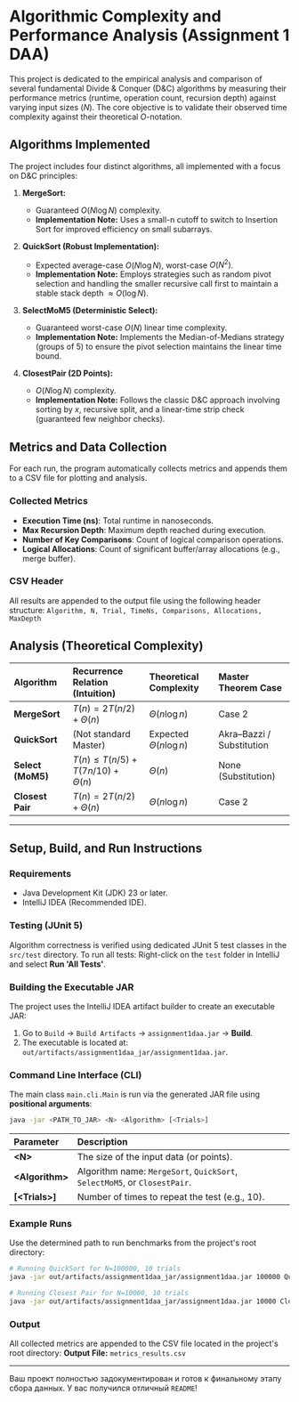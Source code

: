 
# Algorithmic Complexity and Performance Analysis (Assignment 1 DAA)

This project is dedicated to the empirical analysis and comparison of several fundamental Divide & Conquer (D&C) algorithms by measuring their performance metrics (runtime, operation count, recursion depth) against varying input sizes ($N$). The core objective is to validate their observed time complexity against their theoretical $O$-notation.

## Algorithms Implemented

The project includes four distinct algorithms, all implemented with a focus on D&C principles:

1.  **MergeSort:**
    * Guaranteed $O(N \log N)$ complexity.
    * **Implementation Note:** Uses a small-n cutoff to switch to Insertion Sort for improved efficiency on small subarrays.

2.  **QuickSort (Robust Implementation):**
    * Expected average-case $O(N \log N)$, worst-case $O(N^2)$.
    * **Implementation Note:** Employs strategies such as random pivot selection and handling the smaller recursive call first to maintain a stable stack depth $\approx O(\log N)$.

3.  **SelectMoM5 (Deterministic Select):**
    * Guaranteed worst-case $O(N)$ linear time complexity.
    * **Implementation Note:** Implements the Median-of-Medians strategy (groups of 5) to ensure the pivot selection maintains the linear time bound.

4.  **ClosestPair (2D Points):**
    * $O(N \log N)$ complexity.
    * **Implementation Note:** Follows the classic D&C approach involving sorting by $x$, recursive split, and a linear-time strip check (guaranteed few neighbor checks).

## Metrics and Data Collection

For each run, the program automatically collects metrics and appends them to a CSV file for plotting and analysis.

### Collected Metrics
* **Execution Time (ns)**: Total runtime in nanoseconds.
* **Max Recursion Depth**: Maximum depth reached during execution.
* **Number of Key Comparisons**: Count of logical comparison operations.
* **Logical Allocations**: Count of significant buffer/array allocations (e.g., merge buffer).

### CSV Header
All results are appended to the output file using the following header structure:
`Algorithm, N, Trial, TimeNs, Comparisons, Allocations, MaxDepth`

## Analysis (Theoretical Complexity)

| Algorithm | Recurrence Relation (Intuition) | Theoretical Complexity | Master Theorem Case |
| :--- | :--- | :--- | :--- |
| **MergeSort** | $T(n)=2T(n/2)+\Theta(n)$ | $\Theta(n\log n)$ | Case 2 |
| **QuickSort** | (Not standard Master) | Expected $\Theta(n\log n)$ | Akra–Bazzi / Substitution |
| **Select (MoM5)** | $T(n) \le T(n/5)+T(7n/10)+\Theta(n)$ | $\Theta(n)$ | None (Substitution) |
| **Closest Pair** | $T(n)=2T(n/2)+\Theta(n)$ | $\Theta(n\log n)$ | Case 2 |

---

## Setup, Build, and Run Instructions

### Requirements
* Java Development Kit (JDK) 23 or later.
* IntelliJ IDEA (Recommended IDE).

### Testing (JUnit 5)

Algorithm correctness is verified using dedicated JUnit 5 test classes in the `src/test` directory.
To run all tests: Right-click on the `test` folder in IntelliJ and select **Run 'All Tests'**.

### Building the Executable JAR

The project uses the IntelliJ IDEA artifact builder to create an executable JAR:
1.  Go to `Build` -> `Build Artifacts` -> `assignment1daa.jar` -> **Build**.
2.  The executable is located at: `out/artifacts/assignment1daa_jar/assignment1daa.jar`.

### Command Line Interface (CLI)

The main class `main.cli.Main` is run via the generated JAR file using **positional arguments**:

```bash
java -jar <PATH_TO_JAR> <N> <Algorithm> [<Trials>]
````

| Parameter | Description |
| :--- | :--- |
| **\<N\>** | The size of the input data (or points). |
| **\<Algorithm\>** | Algorithm name: `MergeSort`, `QuickSort`, `SelectMoM5`, or `ClosestPair`. |
| **[\<Trials\>]** | Number of times to repeat the test (e.g., 10). |

### Example Runs

Use the determined path to run benchmarks from the project's root directory:

```bash
# Running QuickSort for N=100000, 10 trials
java -jar out/artifacts/assignment1daa_jar/assignment1daa.jar 100000 QuickSort 10

# Running Closest Pair for N=10000, 10 trials
java -jar out/artifacts/assignment1daa_jar/assignment1daa.jar 10000 ClosestPair 10
```

### Output

All collected metrics are appended to the CSV file located in the project's root directory:
**Output File:** `metrics_results.csv`

-----

Ваш проект полностью задокументирован и готов к финальному этапу сбора данных. У вас получился отличный `README`\!